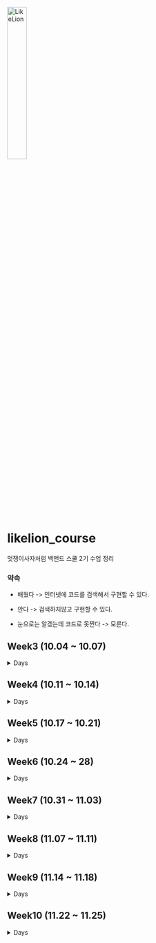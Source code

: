 <img src="https://user-images.githubusercontent.com/101695482/193738973-d6a68b74-cc8f-4486-b068-301374dc4ef6.jpg" width="30%" height="30%" title="LikeLion" alt="LikeLion"></img>

# likelion_course

멋쟁이사자처럼 백앤드 스쿨 2기 수업 정리

### 약속

- 배웠다 -> 인터넷에 코드를 검색해서 구현할 수 있다.
- 안다 -> 검색하지않고 구현할 수 있다.


- 눈으로는 알겠는데 코드로 못짠다 -> 모른다.
  <br>

## Week3 (10.04 ~ 10.07)

<details><summary> Days </summary>

### day 2

- git, github, source tree
- Array
- 화폐 매수를 구하는 프로그램
- 코드업 (코딩테스트)
    + 1156 : 짝수와 홀수
    + 1161 : 홀수와 짝수 그리고 더하기

### day 3

- Intellij github Java Project 빌드
    + branch
    + git remote swap
- Class 사용 이유
    + Constructor
    + calculator 구현
        + interface 사용
- Collection
    - List
        - ArrayList

### day 4

- Collection
    - List
        - ArrayList
    - map
    - set
        - HashSet
            - Deduplication alphabet, number
- File
    - Read
        - one Byte Read
        - N Byte Read
        - Line Read

### day 5

- 대용량 데이터 처리
    - 2021 서울에서 가장 많이 이사간 지역 분석

</details>

## Week4 (10.11 ~ 10.14)

<details><summary> Days </summary>

### day 2

- Programmers
    - 자릿수 더하기
- Code Up
    - C1278, 1620
- AWS
    - Docker
        - MySQL 연결
    - Xshell
- MySQL
    - create table
    - insert values

### day 3

- Algorithm
    - Code Up
        - getMaxOrMin
            - C1278, 1620
- 대용량 데이터 가공
    - MySQL
        - 서울시 병의원 데이터
    - Parse OOP 활용

### day 4

- Algorithm
    - Sort
        - bubble Sort
- 대용량 데이터 가공
    - TDD
    - DB Insert
    - parse

### day 5

- Algorithm
    - Sort
        - Insertion Sort

</details>

## Week5 (10.17 ~ 10.21)

<details><summary> Days </summary>

### day 1

- Algorithm
    - RepeatWrite
- codeup
    - c1443
- DB & Gradle 연결
    - select, insert

### day 2

- Algorithm
    - 정사각형, 직사각형 그리기
- codeup
    - c1859

### day 3

- Data Structure
    - Stack
        - push()
        - pop()
- codeup
    - c1859
- Spring 연결
    - Inversion of Control
- Single Ton Pattern
-

### day 4

- Data Structure
    - Stack
        - isEmpty()
        - EmptyStackException

- Spring
    - TDD

### day 5

- Stack
    - codeup
    - programmers
- Spring
    - 전략 패턴

</details>

## Week6 (10.24 ~ 28)

<details>
<summary> Days </summary>

### day 1

- Algorithm
    - PriorityQueue
- Programmers
    - p42746
- Spring

### day 2

- Algorithm
    - Hash
- Programmers
    - p42576
- Spring
    - 토비의 스프링 1 ~ 3장 복습

### day 3

- Algorithm
    - Hash
        - Node 추가
- Spring

### day 3

- Algorithm
    - Hash
        - Node 추가
- Spring

### day 4

- Algorithm
    - Hash
        - Programmers
            - p 42576
- Spring
    - Get, Post, Put, Delete
    - Swagger

### day 5

- Algorithm
    - Hash
        - Programmers
            - p 1845
- Spring
    - Logger
    - ORM(Object Relational Mapping)

</details>

## Week7 (10.31 ~ 11.03)

<details>
<summary> Days </summary>

### day 1

- Algorithm
    - bruteforce
- Programmers
    - 42840
- Spring
    - lineParser

### day 2

- Algorithm
    - Prime Number
        - Strategy
- DB
    - Delete, Select

### day 3

- Algorithm
    - Prime Number
        - 에라토스테네스의 체
- DB
    - Delete, Select

### day 4

- Algorithm
    - Prime Number
        - 에라토스테네스의 체
- Docker
    - image
    - container
    - WordPress
    - option
        - -it -i -t -d -p -e
    - Priority, Property
    - volume

</details>

## Week8 (11.07 ~ 11.11)

<details>
<summary> Days </summary>

### day 1

- Programmers
    - 12947
    - 12910
- Spring
    - lineParser

### day 2

- algorithm
    - binary search
        - c3001

### day 3

- algorithm
    - Selection Sort

### day 4

- algorithm
    - Stack
- Spring
    - board
        - docker

### day 5

- algorithm
    - Integer.BinaryToString
- Spring
    - board
        - hospital info

</details>

## Week9 (11.14 ~ 11.18)

<details>
<summary> Days </summary>

### day 1

- Algorithm
    - 에라토스테네스의 체 복습

### day 2

- Algorithm
    - 퀵 정렬

### day 3

- Algorithm
    - 퀵 정렬

### day 4

- Algorithm
    - 퀵 정렬
    - code up
        - 3014

### day 5

- Algorithm
    - 퀵정렬

</details>

## Week10 (11.22 ~ 11.25)

<details>
<summary> Days </summary>

### day 2

- 예비군
-

### day 3

- Algorithm
    - 재귀
- jpa
    - 연관관계

</details>